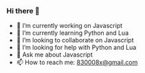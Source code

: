 ### Hi there 👋






- 🔭 I’m currently working on Javascript
- 🌱 I’m currently learning Python and Lua
- 👯 I’m looking to collaborate on Javascript
- 🤔 I’m looking for help with Python and Lua
- 💬 Ask me about Javascript
- 📫 How to reach me: 830008x@gmail.com
